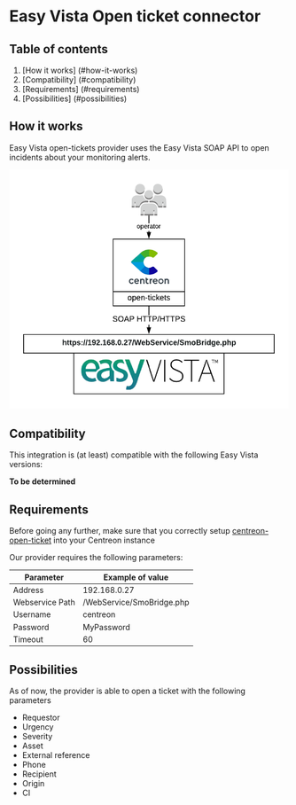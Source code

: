# Easy Vista Open ticket connector

## Table of contents
1. [How it works] (#how-it-works)
2. [Compatibility] (#compatibility)
3. [Requirements] (#requirements)
4. [Possibilities] (#possibilities)

## How it works <a name="how-it-works"></a>
Easy Vista open-tickets provider uses the Easy Vista SOAP API to open incidents about your monitoring alerts.

![architecture](img/ot-easyvista-architecture.png)

## Compatibility <a name="compatibility"></a>
This integration is (at least) compatible with the following Easy Vista versions:

**To be determined**

## Requirements
Before going any further, make sure that you correctly setup [centreon-open-ticket](https://documentation.centreon.com/docs/centreon-open-tickets/en/latest/installation/index.html)
into your Centreon instance

Our provider requires the following parameters:

| Parameter | Example of value |
| --------- | ---------------- |
| Address | 192.168.0.27 |
| Webservice Path | /WebService/SmoBridge.php |
| Username | centreon |
| Password | MyPassword |
| Timeout | 60 |

## Possibilities <a name="possibilities"></a>
As of now, the provider is able to open a ticket with the following parameters

- Requestor
- Urgency
- Severity
- Asset
- External reference
- Phone
- Recipient
- Origin
- CI
